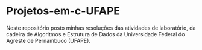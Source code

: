 # Projetos-em-c-UFAPE
Neste repositório posto minhas resoluções das atividades de laboratório, da cadeira de Algoritmos e Estrutura de Dados da Universidade Federal do Agreste de Pernambuco (UFAPE).
